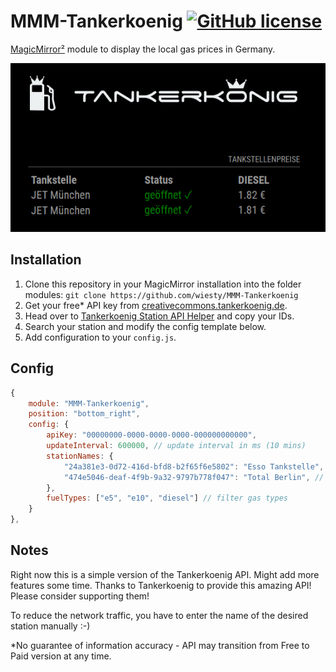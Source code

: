 # MMM-Tankerkoenig [![GitHub license](https://img.shields.io/badge/license-CC--BY--NC--SA--4.0-lightgrey.svg)](https://raw.githubusercontent.com/wiesty/MMM-Tankerkoenig/refs/heads/main/LICENSE)

[MagicMirror²](https://github.com/MichMich/MagicMirror) module to display the local gas prices in Germany.

![example](example.jpg)

## Installation

1. Clone this repository in your MagicMirror installation into the folder modules:
    `git clone https://github.com/wiesty/MMM-Tankerkoenig`
2. Get your free* API key from [creativecommons.tankerkoenig.de](https://creativecommons.tankerkoenig.de/).
3. Head over to [Tankerkoenig Station API Helper](https://wiesty.de/tkhelper/) and copy your IDs.
4. Search your station and modify the config template below.
5. Add configuration to your `config.js`.

## Config

```js
{
    module: "MMM-Tankerkoenig",
    position: "bottom_right",
    config: {
        apiKey: "00000000-0000-0000-0000-000000000000", 
        updateInterval: 600000, // update interval in ms (10 mins)
        stationNames: {
            "24a381e3-0d72-416d-bfd8-b2f65f6e5802": "Esso Tankstelle", // ID with custom name
            "474e5046-deaf-4f9b-9a32-9797b778f047": "Total Berlin", // another ID possible
        },
        fuelTypes: ["e5", "e10", "diesel"] // filter gas types
    }
},
```

## Notes

Right now this is a simple version of the Tankerkoenig API. Might add more features some time.
Thanks to Tankerkoenig to provide this amazing API! Please consider supporting them!

To reduce the network traffic, you have to enter the name of the desired station manually :-)

*No guarantee of information accuracy - API may transition from Free to Paid version at any time.
